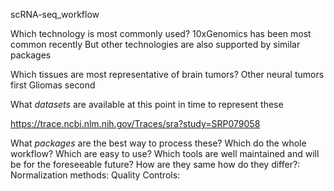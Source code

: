 scRNA-seq_workflow


Which technology is most commonly used?
    10xGenomics has been most common recently
    But other technologies are also supported by similar packages

Which tissues are most representative of brain tumors?
    Other neural tumors first 
    Gliomas second
    
What *datasets* are available at this point in time to represent these
 
 https://trace.ncbi.nlm.nih.gov/Traces/sra?study=SRP079058
 
What *packages* are the best way to process these? 
    Which do the whole workflow? 
    Which are easy to use? 
    Which tools are well maintained and will be for the foreseeable future? 
    How are they same how do they differ?: 
        Normalization methods:
        Quality Controls:

